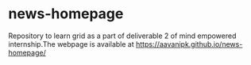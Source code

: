 # news-homepage
Repository to learn grid as a part of deliverable 2 of mind empowered internship.The webpage is available at https://aavanipk.github.io/news-homepage/

